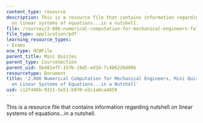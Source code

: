 ```yaml
---
content_type: resource
description: This is a resource file that contains information regarding nutshell
  on linear systems of equations...in a nutshell.
file: /courses/2-086-numerical-computation-for-mechanical-engineers-fall-2014/c12f446b93115e51b970e2c1abca4859_MIT2_086F14_MiniQuiz7.pdf
file_type: application/pdf
learning_resource_types:
- Exams
ocw_type: OCWFile
parent_title: Mini Quizzes
parent_type: CourseSection
parent_uid: 5b481eff-157b-19d5-ed16-7c4b6220d00b
resourcetype: Document
title: '2.086 Numerical Computation for Mechanical Engineers, Mini Quiz 7: Nutshell
  on Linear Systems of Equations...in a Nutshell'
uid: c12f446b-9311-5e51-b970-e2c1abca4859
---
```

This is a resource file that contains information regarding nutshell on linear systems of equations...in a nutshell.

